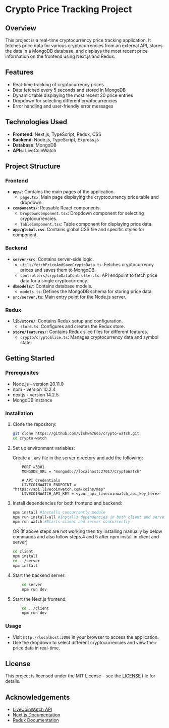 # Crypto Price Tracking Project

## Overview

This project is a real-time cryptocurrency price tracking application. It fetches price data for various cryptocurrencies from an external API, stores the data in a MongoDB database, and displays the most recent price information on the frontend using Next.js and Redux.

## Features

- Real-time tracking of cryptocurrency prices
- Data fetched every 5 seconds and stored in MongoDB
- Dynamic table displaying the most recent 20 price entries
- Dropdown for selecting different cryptocurrencies
- Error handling and user-friendly error messages

## Technologies Used

- **Frontend**: Next.js, TypeScript, Redux, CSS
- **Backend**: Node.js, TypeScript, Express.js
- **Database**: MongoDB
- **APIs**: LiveCoinWatch

## Project Structure

### Frontend

- **`app/`**: Contains the main pages of the application.
  - `page.tsx`: Main page displaying the cryptocurrency price table and dropdown.
- **`components/`**: Reusable React components.
  - `DropdownComponent.tsx`: Dropdown component for selecting cryptocurrencies.
  - `TableComponent.tsx`: Table component for displaying price data.
- **`app/global.css`**: Contains global CSS file and specific styles for component.

### Backend

- **`server/src`**: Contains server-side logic.
  - `utils/fetchPriceAndSaveCryptoData.ts`: Fetches cryptocurrency prices and saves them to MongoDB.
  - `controllers/cryptoDataController.ts`: API endpoint to fetch price data for a single cryptocurrency.
- **`dbmodels/`**: Contains database models.
  - `models.ts`: Defines the MongoDB schema for storing price data.
- **`src/server.ts`**: Main entry point for the Node.js server.

### Redux

- **`lib/store/`**: Contains Redux setup and configuration.
  - `store.ts`: Configures and creates the Redux store.
- **`store/features/`**: Contains Redux slice files for different features.
  - `crypto/cryptoSlice.ts`: Manages cryptocurrency data and symbol state.

## Getting Started

### Prerequisites

- Node.js - version 20.11.0
- npm     - version 10.2.4
- nextjs  - version 14.2.5
- MongoDB instance

### Installation

1. Clone the repository:

    ```bash
    git clone https://github.com/vishwa7665/crypto-watch.git
    cd crypto-watch
    ```

2. Set up environment variables:

    Create a `.env` file in the server directory and add the following:

    ```env
        PORT =3001
        MONGODB_URL = "mongodb://localhost:27017/CryptoWatch"

        # API Credentials
        LIVECOINWATCH_ENDPOINT = "https://api.livecoinwatch.com/coins/map"
        LIVECOINWATCH_API_KEY = <your_api_livecoinwatch_api_key_here>
    ```

3. Install dependencies for both frontend and backend:

    ```bash
    npm install #Installs concurrently module
    npm run install-all #Installs dependencies in both client and server
    npm run watch #Starts client and server concurrently
    ```
    OR (If above steps are not working then try installing manually by below commands and also follow steps 4 and 5 after npm install in client and server)

    ```bash
    cd client
    npm install
    cd ../server
    npm install
    ```

4. Start the backend server:

    ```bash
        cd server
        npm run dev
    ```

5. Start the Next.js frontend:

    ```bash
        cd ../client
        npm run dev
    ```

### Usage

- Visit `http://localhost:3000` in your browser to access the application.
- Use the dropdown to select different cryptocurrencies and view their price data in real-time.


## License

This project is licensed under the MIT License - see the [LICENSE](LICENSE) file for details.

## Acknowledgements

- [LiveCoinWatch API](https://www.livecoinwatch.com/tools/api)
- [Next.js Documentation](https://nextjs.org/docs)
- [Redux Documentation](https://redux.js.org/)
